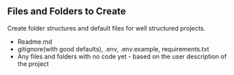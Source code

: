 ## Files and Folders to Create
Create folder structures and default files for well structured projects. 
 - Readme.md
 - gitignore(with good defaults), .env, .env.example, requirements.txt
 - Any files and folders with no code yet - based on the user description of the project
